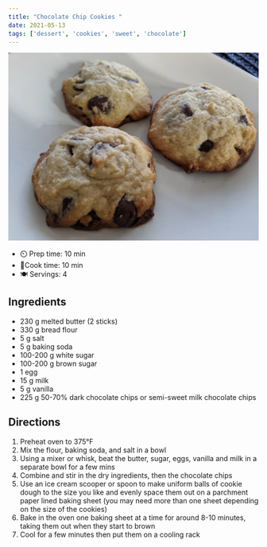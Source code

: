 ```yaml
---
title: "Chocolate Chip Cookies "
date: 2021-05-13
tags: ['dessert', 'cookies', 'sweet', 'chocolate']
---
```


![Chocolate Chip Cookies](/recipes/pix/chocolate-chip-cookies.webp)

- ⏲️ Prep time: 10 min
- 🍳Cook time: 10 min
- 🍽️ Servings: 4

## Ingredients

- 230 g melted butter (2 sticks)
- 330 g bread flour
- 5 g salt
- 5 g baking soda
- 100-200 g white sugar
- 100-200 g brown sugar
- 1 egg
- 15 g milk
- 5 g vanilla
- 225 g 50-70% dark chocolate chips or semi-sweet milk chocolate chips

## Directions

1. Preheat oven to 375°F
2. Mix the flour, baking soda, and salt in a bowl
3. Using a mixer or whisk, beat the butter, sugar, eggs, vanilla and milk in a separate bowl for a few mins
4. Combine and stir in the dry ingredients, then the chocolate chips
5. Use an ice cream scooper or spoon to make uniform balls of cookie dough to the size you like and evenly space them out on a parchment paper lined baking sheet (you may need more than one sheet depending on the size of the cookies)
6. Bake in the oven one baking sheet at a time for around 8-10 minutes, taking them out when they start to brown
7. Cool for a few minutes then put them on a cooling rack
